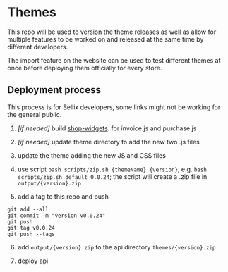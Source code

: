 # Themes

This repo will be used to version the theme releases as well as allow for multiple features to be worked on and released at the same time by different developers.

The import feature on the website can be used to test different themes at once before deploying them officially for every store.

## Deployment process

This process is for Sellix developers, some links might not be working for the general public.

1. *[if needed]* build [shop-widgets](https://github.com/sellix/shop-widgets). for invoice.js and purchase.js

2. *[if needed]* update theme directory to add the new two .js files

3. update the theme adding the new JS and CSS files

4. use script `bash scripts/zip.sh {themeName} {version}`, e.g. `bash scripts/zip.sh default 0.0.24`; the script will create a .zip file in `output/{version}.zip`

5. add a tag to this repo and push

```git
git add --all
git commit -m "version v0.0.24"
git push
git tag v0.0.24
git push --tags
```

6. add `output/{version}.zip` to the api directory `themes/{version}.zip`

7. deploy api